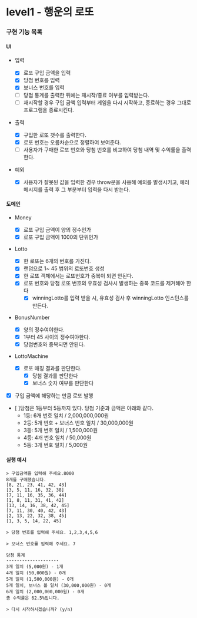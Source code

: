 # level1 - 행운의 로또

### 구현 기능 목록

#### UI

- 입력

  - [x] 로또 구입 금액을 입력
  - [x] 당첨 번호를 입력
  - [x] 보너스 번호를 입력
  - [ ] 당첨 통계를 출력한 뒤에는 재시작/종료 여부를 입력받는다.
  - [ ] 재시작할 경우 구입 금액 입력부터 게임을 다시 시작하고, 종료하는 경우 그대로 프로그램을 종료시킨다.

- 출력

  - [x] 구입한 로또 갯수를 출력한다.
  - [x] 로또 번호는 오름차순으로 정렬하여 보여준다.
  - [ ] 사용자가 구매한 로또 번호와 당첨 번호를 비교하여 당첨 내역 및 수익률을 출력한다.

- 예외
  - [x] 사용자가 잘못된 값을 입력한 경우 throw문을 사용해 예외를 발생시키고, 에러 메시지를 출력 후 그 부분부터 입력을 다시 받는다.

#### 도메인

- Money

  - [x] 로또 구입 금액이 양의 정수인가
  - [x] 로또 구입 금액이 1000의 단위인가

- Lotto

  - [x] 한 로또는 6개의 번호를 가진다.
  - [x] 랜덤으로 1~ 45 범위의 로또번호 생성
  - [x] 한 로또 객체에서는 로또번호가 중복이 되면 안된다.
  - [x] 로또 번호와 당첨 로또 번호의 유효성 검사시 발생하는 중복 코드를 제거해야 한다
    - [x] winningLotto를 입력 받을 시, 유효성 검사 후 winningLotto 인스턴스를 만든다.

- BonusNumber

  - [x] 양의 정수여야한다.
  - [x] 1부터 45 사이의 정수여야한다.
  - [x] 당첨번호와 중복되면 안된다.

- LottoMachine

  - [x] 로또 매칭 결과를 판단한다.
    - [x] 당첨 결과를 판단한다
    - [x] 보너스 숫자 여부를 판단한다

- [x] 구입 금액에 해당하는 만큼 로또 발행
- [ ]당첨은 1등부터 5등까지 있다. 당첨 기준과 금액은 아래와 같다.
  - 1등: 6개 번호 일치 / 2,000,000,000원
  - 2등: 5개 번호 + 보너스 번호 일치 / 30,000,000원
  - 3등: 5개 번호 일치 / 1,500,000원
  - 4등: 4개 번호 일치 / 50,000원
  - 5등: 3개 번호 일치 / 5,000원

#### 실행 예시

```
> 구입금액을 입력해 주세요.8000
8개를 구매했습니다.
[8, 21, 23, 41, 42, 43]
[3, 5, 11, 16, 32, 38]
[7, 11, 16, 35, 36, 44]
[1, 8, 11, 31, 41, 42]
[13, 14, 16, 38, 42, 45]
[7, 11, 30, 40, 42, 43]
[2, 13, 22, 32, 38, 45]
[1, 3, 5, 14, 22, 45]

> 당첨 번호를 입력해 주세요. 1,2,3,4,5,6

> 보너스 번호를 입력해 주세요. 7

당첨 통계
--------------------
3개 일치 (5,000원) - 1개
4개 일치 (50,000원) - 0개
5개 일치 (1,500,000원) - 0개
5개 일치, 보너스 볼 일치 (30,000,000원) - 0개
6개 일치 (2,000,000,000원) - 0개
총 수익률은 62.5%입니다.

> 다시 시작하시겠습니까? (y/n)
```
